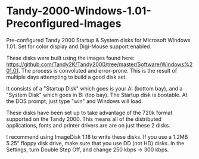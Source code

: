 # Tandy-2000-Windows-1.01-Preconfigured-Images
Pre-configured Tandy 2000 Startup &amp; System disks for Microsoft Windows 1.01. Set for color display and Digi-Mouse support enabled.  

These disks were built using the images found here: https://github.com/Tandy2K/Tandy2000/tree/master/Software/Windows%201.01. The process is convoluted and error-prone. This is the result of multiple days attempting to build a good disk set.

It consists of a "Startup Disk" which goes is your A: (bottom bay), and a "System Disk" which goes in B: (top bay). The Startup disk is bootable. At the DOS prompt, just type "win" and Windows will load.  

These disks have been set up to take advantage of the 720k format supported on the Tandy 2000. This means all of the distributed applications, fonts and printer drivers are are on just these 2 disks.  

I recommend using ImageDisk 1.18 to write these disks. If you use a 1.2MB 5.25" floppy disk drive, make sure that you use DD (not HD) disks. In the Settings, turn Double Step Off, and change 250 kbps -> 300 kbps.

